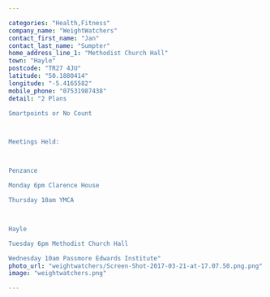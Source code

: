 ```yaml
---

categories: "Health,Fitness"
company_name: "WeightWatchers"
contact_first_name: "Jan"
contact_last_name: "Sumpter"
home_address_line_1: "Methodist Church Hall"
town: "Hayle"
postcode: "TR27 4JU"
latitude: "50.1880414"
longitude: "-5.4165582"
mobile_phone: "07531987438"
detail: "2 Plans

Smartpoints or No Count



Meetings Held:



Penzance

Monday 6pm Clarence House

Thursday 10am YMCA



Hayle

Tuesday 6pm Methodist Church Hall

Wednesday 10am Passmore Edwards Institute"
photo_url: "weightwatchers/Screen-Shot-2017-03-21-at-17.07.50.png.png"
image: "weightwatchers.png"

---
```

